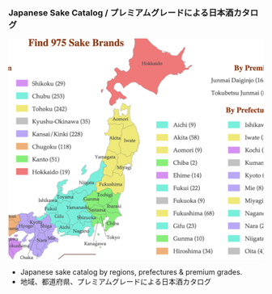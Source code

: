 ### Japanese Sake Catalog / プレミアムグレードによる日本酒カタログ

![Splash](splash.png?raw=true)

* Japanese sake catalog by regions, prefectures &amp; premium grades.
* 地域、都道府県、プレミアムグレードによる日本酒カタログ
